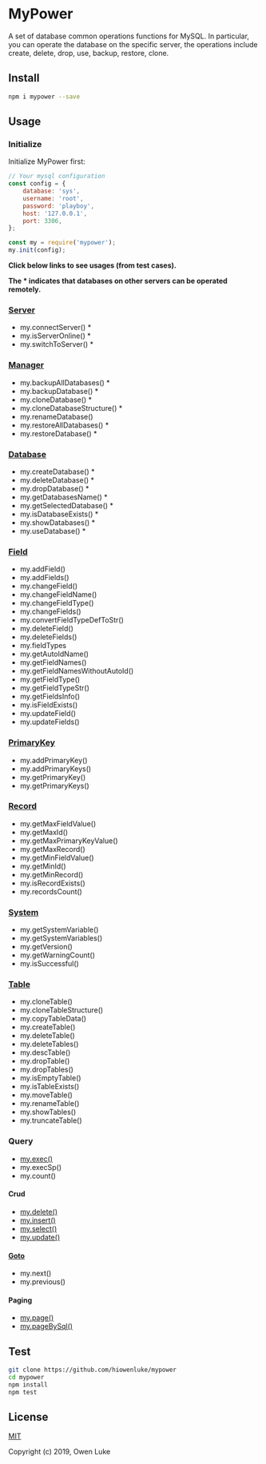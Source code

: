
# MyPower

A set of database common operations functions for MySQL. In particular, you can operate the database on the specific server, the operations include create, delete, drop, use, backup, restore, clone.

## Install

```sh
npm i mypower --save
```

## Usage

### Initialize

Initialize MyPower first:
```js
// Your mysql configuration
const config = {
	database: 'sys',
	username: 'root',
	password: 'playboy',
	host: '127.0.0.1',
	port: 3306,
};

const my = require('mypower');
my.init(config);
```

**Click below links to see usages (from test cases).**

**The * indicates that databases on other servers can be operated remotely.**

### [Server](./test/mysql/server.test.js)

* my.connectServer() *
* my.isServerOnline() *
* my.switchToServer() *

### [Manager](./test/mysql/manager.test.js)

* my.backupAllDatabases() *
* my.backupDatabase() *
* my.cloneDatabase() *
* my.cloneDatabaseStructure() *
* my.renameDatabase()
* my.restoreAllDatabases() *
* my.restoreDatabase() *

### [Database](./test/mysql/base.database.test.js)

* my.createDatabase() *
* my.deleteDatabase() *
* my.dropDatabase() *
* my.getDatabasesName() *
* my.getSelectedDatabase() *
* my.isDatabaseExists() *
* my.showDatabases() *
* my.useDatabase() *

### [Field](./test/mysql/base.field.test.js)

* my.addField()
* my.addFields()
* my.changeField()
* my.changeFieldName()
* my.changeFieldType()
* my.changeFields()
* my.convertFieldTypeDefToStr()
* my.deleteField()
* my.deleteFields()
* my.fieldTypes
* my.getAutoIdName()
* my.getFieldNames()
* my.getFieldNamesWithoutAutoId()
* my.getFieldType()
* my.getFieldTypeStr()
* my.getFieldsInfo()
* my.isFieldExists()
* my.updateField()
* my.updateFields()

### [PrimaryKey](./test/mysql/base.primaryKey.test.js)

* my.addPrimaryKey()
* my.addPrimaryKeys()
* my.getPrimaryKey()
* my.getPrimaryKeys()

### [Record](./test/mysql/base.record.test.js)

* my.getMaxFieldValue()
* my.getMaxId()
* my.getMaxPrimaryKeyValue()
* my.getMaxRecord()
* my.getMinFieldValue()
* my.getMinId()
* my.getMinRecord()
* my.isRecordExists()
* my.recordsCount()

### [System](./test/mysql/base.system.test.js)

* my.getSystemVariable()
* my.getSystemVariables()
* my.getVersion()
* my.getWarningCount()
* my.isSuccessful()

### [Table](./test/mysql/base.table.test.js)

* my.cloneTable()
* my.cloneTableStructure()
* my.copyTableData()
* my.createTable()
* my.deleteTable()
* my.deleteTables()
* my.descTable()
* my.dropTable()
* my.dropTables()
* my.isEmptyTable()
* my.isTableExists()
* my.moveTable()
* my.renameTable()
* my.showTables()
* my.truncateTable()

### Query

* [my.exec()](./test/mysql/query.exec.test.js)
* my.execSp()
* my.count()

#### Crud

* [my.delete()](./test/mysql/query.crud.delete.test.js)
* [my.insert()](./test/mysql/query.crud.insert.test.js)
* [my.select()](./test/mysql/query.crud.select.test.js)
* [my.update()](./test/mysql/query.crud.update.test.js)

#### [Goto](./test/mysql/query.goto.test.js)

* my.next()
* my.previous()

#### Paging

* [my.page()](./test/mysql/query.page.page.test.js)
* [my.pageBySql()](./test/mysql/query.page.pageBySql.test.js)

## Test

```sh
git clone https://github.com/hiowenluke/mypower
cd mypower
npm install
npm test
```

## License

[MIT](LICENSE)

Copyright (c) 2019, Owen Luke
